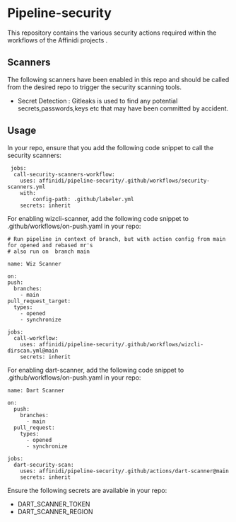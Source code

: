 # Pipeline-security
This repository contains the various security actions required within the workflows of the Affinidi projects .

## Scanners 
The following scanners have been enabled in this repo and should be called from the desired repo to trigger the security scanning tools.

* Secret Detection : Gitleaks is used to find any potential secrets,passwords,keys etc that may have been committed by accident. 

## Usage
In your repo, ensure that you add the following code snippet to call the security scanners:
````
 jobs:
  call-security-scanners-workflow:
    uses: affinidi/pipeline-security/.github/workflows/security-scanners.yml
    with:
        config-path: .github/labeler.yml
    secrets: inherit    

  ````
  For enabling wizcli-scanner, add the following code snippet to .github/workflows/on-push.yaml in your repo:
  ````
  # Run pipeline in context of branch, but with action config from main for opened and rebased mr's
  # also run on  branch main

  name: Wiz Scanner

  on:
  push:
    branches:
      - main
  pull_request_target:
    types:
      - opened
      - synchronize

  jobs:
    call-workflow:
      uses: affinidi/pipeline-security/.github/workflows/wizcli-dirscan.yml@main
      secrets: inherit

  ````
  For enabling dart-scanner, add the following code snippet to .github/workflows/on-push.yaml in your repo:
  ```
  name: Dart Scanner

  on:
    push:
      branches:
        - main
    pull_request:
      types:
        - opened
        - synchronize

  jobs:
    dart-security-scan:
      uses: affinidi/pipeline-security/.github/actions/dart-scanner@main
      secrets: inherit
  ```

  Ensure the following secrets are available in your repo:
  
  - DART_SCANNER_TOKEN
  - DART_SCANNER_REGION
